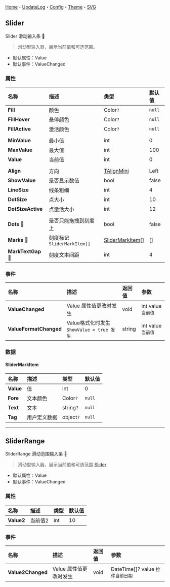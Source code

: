 ﻿[Home](../Home.md)・[UpdateLog](../UpdateLog.md)・[Config](../Config.md)・[Theme](../Theme.md)・[SVG](../SVG.md)

## Slider

Slider 滑动输入条 👚

> 滑动型输入器，展示当前值和可选范围。

- 默认属性：Value
- 默认事件：ValueChanged

### 属性

名称 | 描述 | 类型 | 默认值 |
:--|:--|:--|:--|
**Fill** | 颜色 | Color`?` | `null` |
**FillHover** | 悬停颜色 | Color`?` | `null` |
**FillActive** | 激活颜色 | Color`?` | `null` |
||||
**MinValue** | 最小值 | int | 0 |
**MaxValue** | 最大值 | int | 100 |
**Value** | 当前值 | int | 0 |
||||
**Align** | 方向 | [TAlignMini](Enum#talignmini) | Left |
**ShowValue** | 是否显示数值 | bool | false |
**LineSize** | 线条粗细 | int | 4 |
**DotSize** | 点大小 | int | 10 |
**DotSizeActive** | 点激活大小 | int | 12 |
||||
**Dots** 🔴 | 是否只能拖拽到刻度上 | bool | false |
**Marks** 🔴 | 刻度标记 `SliderMarkItem[]` | [SliderMarkItem[]](#slidermarkitem) | [] |
**MarkTextGap** 🔴 | 刻度文本间距 | int | 4 |

### 事件

名称 | 描述 | 返回值 | 参数 |
:--|:--|:--|:--|
**ValueChanged** | Value 属性值更改时发生 | void | int value `当前值` |
**ValueFormatChanged** | Value格式化时发生 `ShowValue = true 发生` | string | int value `当前值` |


### 数据

#### SliderMarkItem

名称 | 描述 | 类型 | 默认值 |
:--|:--|:--|:--|
**Value** | 值 | int | 0 |
**Fore** | 文本颜色 | Color`?` | `null` |
**Text** | 文本 | string`?` | `null` |
**Tag** | 用户定义数据 | object`?` | `null` |


***


## SliderRange

SliderRange 滑动范围输入条 👚

> 滑动型输入器，展示当前值和可选范围 [Slider](Slider)

- 默认属性：Value
- 默认事件：ValueChanged

### 属性

名称 | 描述 | 类型 | 默认值 |
:--|:--|:--|:--|
**Value2** | 当前值2 | int | 10 |

### 事件

名称 | 描述 | 返回值 | 参数 |
:--|:--|:--|:--|
**Value2Changed** | Value 属性值更改时发生 | void | DateTime[]? value `控件当前日期` |